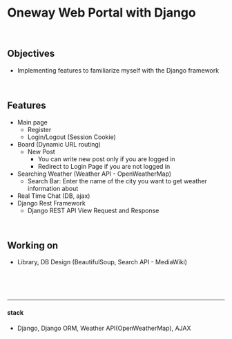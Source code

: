 # Oneway Web Portal with Django

<br/>

## Objectives
- Implementing features to familiarize myself with the Django framework

<br/>

## Features
 - Main page
   - Register
   - Login/Logout (Session Cookie)
 - Board (Dynamic URL routing)
   - New Post
      - You can write new post only if you are logged in
      - Redirect to Login Page if you are not logged in
 - Searching Weather (Weather API - OpenWeatherMap)
   - Search Bar: Enter the name of the city you want to get weather information about
 - Real Time Chat (DB, ajax)
 - Django Rest Framework
   - Django REST API View Request and Response
   
<br/>

## Working on 
 - Library, DB Design (BeautifulSoup, Search API - MediaWiki)

<br/>
<br/>
<br/>

***
#### stack
- Django, Django ORM, Weather API(OpenWeatherMap), AJAX